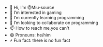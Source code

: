 - 👋 Hi, I’m @Miu-source
- 👀 I’m interested in gaming
- 🌱 I’m currently learning programming
- 💞️ I’m looking to collaborate on programming
- 📫 How to reach me,you can't
- 😄 Pronouns: he/him
- ⚡ Fun fact: there is no fun fact

<!---
Miu-source/Miu-source is a ✨ special ✨ repository because its `README.md` (this file) appears on your GitHub profile.
You can click the Preview link to take a look at your changes.
--->
